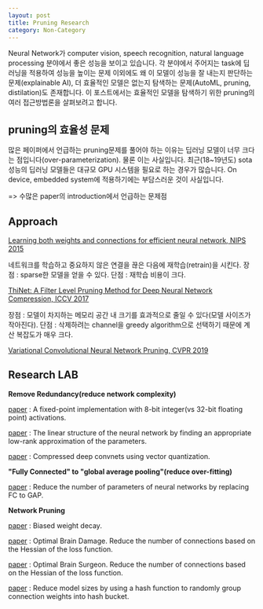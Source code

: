 ```yaml
---
layout: post
title: Pruning Research
category: Non-Category
---
```


Neural Network가 computer vision, speech recognition, natural language processing 분야에서 좋은 성능을 보이고 있습니다.
각 분야에서 주어지는 task에 딥러닝을 적용하여 성능을 높이는 문제 이외에도 왜 이 모델이 성능을 잘 내는지 판단하는 문제(explainable AI), 더 효율적인 모델은 없는지 탐색하는 문제(AutoML, pruning, distilation)도 존재합니다.
이 포스트에서는 효율적인 모델을 탐색하기 위한 pruning의 여러 접근방법론을 살펴보려고 합니다.

## pruning의 효율성 문제

많은 페이퍼에서 언급하는 pruning문제를 풀어야 하는 이유는 딥러닝 모델이 너무 크다는 점입니다(over-parameterization).
물론 이는 사실입니다.
최근(18~19년도) sota 성능의 딥러닝 모델들은 대규모 GPU 시스템을 필요로 하는 경우가 많습니다.
On device, embedded system에 적용하기에는 부담스러운 것이 사실입니다.

=> 수많은 paper의 introduction에서 언급하는 문제점

## Approach

[Learning both weights and connections for efficient neural network, NIPS 2015](https://arxiv.org/pdf/1506.02626.pdf)

네트워크를 학습하고 중요하지 않은 연결을 끊은 다음에 재학습(retrain)을 시킨다.
장점 : sparse한 모델을 얻을 수 있다.
단점 : 재학습 비용이 크다.

[ThiNet: A Filter Level Pruning Method for Deep Neural Network Compression, ICCV 2017](http://openaccess.thecvf.com/content_ICCV_2017/papers/Luo_ThiNet_A_Filter_ICCV_2017_paper.pdf)

장점 : 모델이 차지하는 메모리 공간 내 크기를 효과적으로 줄일 수 있다(모델 사이즈가 작아진다).
단점 : 삭제하려는 channel을 greedy algorithm으로 선택하기 때문에 계산 복잡도가 매우 크다.

[Variational Convolutional Neural Network Pruning, CVPR 2019](http://openaccess.thecvf.com/content_CVPR_2019/papers/Zhao_Variational_Convolutional_Neural_Network_Pruning_CVPR_2019_paper.pdf)


## Research LAB


**Remove Redundancy(reduce network complexity)**

[paper](https://static.googleusercontent.com/media/research.google.com/ko//pubs/archive/37631.pdf) : A fixed-point implementation with 8-bit integer(vs 32-bit floating point) activations.

[paper](https://arxiv.org/abs/1404.0736) : The linear structure of the neural network by finding an appropriate low-rank approximation of the parameters.

[paper](https://arxiv.org/abs/1412.6115) : Compressed deep convnets using vector quantization.

**"Fully Connected" to "global average pooling"(reduce over-fitting)** 

[paper](https://arxiv.org/abs/1409.4842) : Reduce the number of parameters of neural networks by replacing FC to GAP.

**Network Pruning**

[paper](https://papers.nips.cc/paper/156-comparing-biases-for-minimal-network-construction-with-back-propagation.pdf) : Biased weight decay.

[paper](http://yann.lecun.com/exdb/publis/pdf/lecun-90b.pdf) : Optimal Brain Damage. Reduce the number of connections based on the Hessian of the loss function.

[paper](https://papers.nips.cc/paper/647-second-order-derivatives-for-network-pruning-optimal-brain-surgeon.pdf) : Optimal Brain Surgeon. Reduce the number of connections based on the Hessian of the loss function.

[paper](https://arxiv.org/pdf/1504.04788.pdf) : Reduce model sizes by using a hash function to randomly group connection weights into hash bucket.


